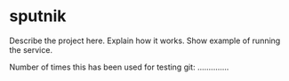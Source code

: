 sputnik
=======

Describe the project here. Explain how it works. Show example of running the service.

Number of times this has been used for testing git:
..............
